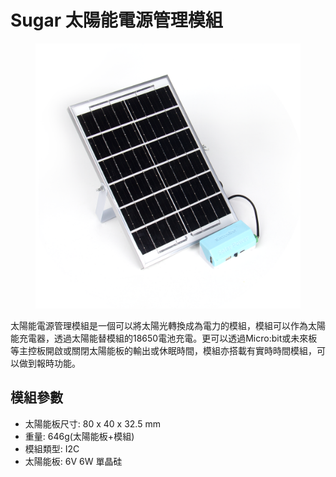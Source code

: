 # Sugar 太陽能電源管理模組

<figure><img src="../../.gitbook/assets/solar.png" alt=""><figcaption></figcaption></figure>

太陽能電源管理模組是一個可以將太陽光轉換成為電力的模組，模組可以作為太陽能充電器，透過太陽能替模組的18650電池充電。更可以透過Micro:bit或未來板等主控板開啟或關閉太陽能板的輸出或休眠時間，模組亦搭載有實時時間模組，可以做到報時功能。

## 模組參數

* 太陽能板尺寸: 80 x 40 x 32.5 mm
* 重量: 646g(太陽能板+模組)
* 模組類型: I2C
* 太陽能板: 6V 6W 單晶硅

